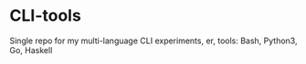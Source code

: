 # CLI-tools
Single repo for my multi-language CLI experiments, er, tools: Bash, Python3, Go, Haskell
